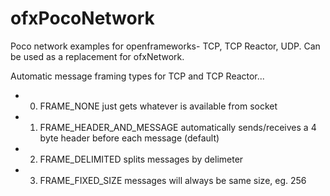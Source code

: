 ofxPocoNetwork
==============

Poco network examples for openframeworks- TCP, TCP Reactor, UDP. Can be used as a replacement for ofxNetwork.

Automatic message framing types for TCP and TCP Reactor...
 - 0. FRAME_NONE just gets whatever is available from socket
 - 1. FRAME_HEADER_AND_MESSAGE automatically sends/receives a 4 byte header before each message (default)
 - 2. FRAME_DELIMITED splits messages by delimeter
 - 3. FRAME_FIXED_SIZE messages will always be same size, eg. 256

